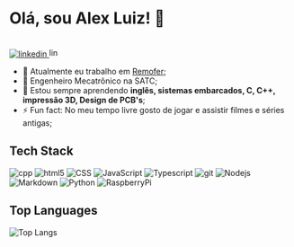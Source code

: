 # Olá, sou Alex Luiz! 🤙

<br>

 <div>
  <a href="https://linkedin.com/in/lexcibien" target="_blank">
    <img alt="linkedin" src="https://img.shields.io/badge/-lexcibien-05122A?style=flat-square"/>
    <img height="16px" alt="linkedin" src="https://static-00.iconduck.com/assets.00/linkedin-original-icon-2048x2048-qxqca2vi.png"/>
  </a> 
</div>


- 🔭 Atualmente eu trabalho em [Remofer](https://www.remoferdobrasil.com.br/);
- 🏫 Engenheiro Mecatrônico na SATC;
- 🌱 Estou sempre aprendendo **inglês, sistemas embarcados, C, C++, impressão 3D, Design de PCB's**;
- ⚡ Fun fact: No meu tempo livre gosto de jogar e assistir filmes e séries antigas;

## Tech Stack

<p>
  <img alt="cpp" src="https://img.shields.io/badge/C%2B%2B-00599C?style=flat-square&logo=cplusplus&logoColor=white" /> 
  <img alt="html5" src="https://img.shields.io/badge/-HTML5-E34F26?style=flat-square&logo=html5&logoColor=white" /> 
  <img alt="CSS" src="https://img.shields.io/badge/-CSS3-663399?style=flat-square&logo=css&logoColor=white" />
  <img alt="JavaScript" src="https://img.shields.io/badge/JavaScript-%23F7DF1E.svg?style=flat-square&logo=javascript&logoColor=black" />
  <img alt="Typescript" src="https://img.shields.io/badge/TypeScript-3178C6?style=flat-square&logo=typescript&logoColor=black" />
  <img alt="git" src="https://img.shields.io/badge/-Git-F05032?style=flat-square&logo=git&logoColor=white" />
  <img alt="Nodejs" src="https://img.shields.io/badge/-Nodejs-43853d?style=flat-square&logo=Node.js&logoColor=white" />
  <img alt="Markdown" src="https://img.shields.io/badge/Markdown-000000?style=flat-square&logo=markdown&logoColor=white" />
  <img alt="Python" src="https://img.shields.io/badge/Python-3776AB.svg?style=flat-square&logo=python&logoColor=white" />
  <img alt="RaspberryPi" src="https://img.shields.io/badge/-RaspberryPi-A22846?style=flat-square&logo=raspberrypi&logoColor=white" />
</p>

## Top Languages
  
![Top Langs](https://github-readme-stats.vercel.app/api/top-langs/?username=lexcibien&layout=compact&theme=merko&hide_border=true)
